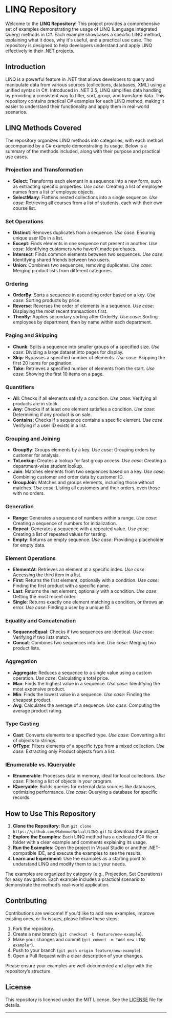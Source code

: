 # LINQ Repository

Welcome to the **LINQ Repository**! This project provides a comprehensive set of examples demonstrating the usage of LINQ (Language Integrated Query) methods in C#. Each example showcases a specific LINQ method, explaining what it does, why it's useful, and a practical use case. The repository is designed to help developers understand and apply LINQ effectively in their .NET projects.

## Introduction
LINQ is a powerful feature in .NET that allows developers to query and manipulate data from various sources (collections, databases, XML) using a unified syntax in C#. Introduced in .NET 3.5, LINQ simplifies data handling by providing a consistent way to filter, sort, group, and transform data. This repository contains practical C# examples for each LINQ method, making it easier to understand their functionality and apply them in real-world scenarios.

## LINQ Methods Covered
The repository organizes LINQ methods into categories, with each method accompanied by a C# example demonstrating its usage. Below is a summary of the methods included, along with their purpose and practical use cases.

### Projection and Transformation
- **Select**: Transforms each element in a sequence into a new form, such as extracting specific properties. *Use case*: Creating a list of employee names from a list of employee objects.
- **SelectMany**: Flattens nested collections into a single sequence. *Use case*: Retrieving all courses from a list of students, each with their own course list.

### Set Operations
- **Distinct**: Removes duplicates from a sequence. *Use case*: Ensuring unique user IDs in a list.
- **Except**: Finds elements in one sequence not present in another. *Use case*: Identifying customers who haven’t made purchases.
- **Intersect**: Finds common elements between two sequences. *Use case*: Identifying shared friends between two users.
- **Union**: Combines two sequences, removing duplicates. *Use case*: Merging product lists from different categories.

### Ordering
- **OrderBy**: Sorts a sequence in ascending order based on a key. *Use case*: Sorting products by price.
- **Reverse**: Reverses the order of elements in a sequence. *Use case*: Displaying the most recent transactions first.
- **ThenBy**: Applies secondary sorting after OrderBy. *Use case*: Sorting employees by department, then by name within each department.

### Paging and Skipping
- **Chunk**: Splits a sequence into smaller groups of a specified size. *Use case*: Dividing a large dataset into pages for display.
- **Skip**: Bypasses a specified number of elements. *Use case*: Skipping the first 20 items for pagination.
- **Take**: Retrieves a specified number of elements from the start. *Use case*: Showing the first 10 items on a page.

### Quantifiers
- **All**: Checks if all elements satisfy a condition. *Use case*: Verifying all products are in stock.
- **Any**: Checks if at least one element satisfies a condition. *Use case*: Determining if any product is on sale.
- **Contains**: Checks if a sequence contains a specific element. *Use case*: Verifying if a user ID exists in a list.

### Grouping and Joining
- **GroupBy**: Groups elements by a key. *Use case*: Grouping orders by customer for analysis.
- **ToLookup**: Creates a lookup for fast group access. *Use case*: Creating a department-wise student lookup.
- **Join**: Matches elements from two sequences based on a key. *Use case*: Combining customer and order data by customer ID.
- **GroupJoin**: Matches and groups elements, including those without matches. *Use case*: Listing all customers and their orders, even those with no orders.

### Generation
- **Range**: Generates a sequence of numbers within a range. *Use case*: Creating a sequence of numbers for initialization.
- **Repeat**: Generates a sequence with a repeated value. *Use case*: Creating a list of repeated values for testing.
- **Empty**: Returns an empty sequence. *Use case*: Providing a placeholder for empty data.

### Element Operations
- **ElementAt**: Retrieves an element at a specific index. *Use case*: Accessing the third item in a list.
- **First**: Returns the first element, optionally with a condition. *Use case*: Finding the first product with a specific name.
- **Last**: Returns the last element, optionally with a condition. *Use case*: Getting the most recent order.
- **Single**: Returns exactly one element matching a condition, or throws an error. *Use case*: Finding a user by a unique ID.

### Equality and Concatenation
- **SequenceEqual**: Checks if two sequences are identical. *Use case*: Verifying if two lists match.
- **Concat**: Combines two sequences into one. *Use case*: Merging two product lists.

### Aggregation
- **Aggregate**: Reduces a sequence to a single value using a custom operation. *Use case*: Calculating a total price.
- **Max**: Finds the highest value in a sequence. *Use case*: Identifying the most expensive product.
- **Min**: Finds the lowest value in a sequence. *Use case*: Finding the cheapest product.
- **Avg**: Calculates the average of a sequence. *Use case*: Computing the average product rating.

### Type Casting
- **Cast**: Converts elements to a specified type. *Use case*: Converting a list of objects to strings.
- **OfType**: Filters elements of a specific type from a mixed collection. *Use case*: Extracting only Product objects from a list.

### IEnumerable vs. IQueryable
- **IEnumerable**: Processes data in memory, ideal for local collections. *Use case*: Filtering a list of objects in your program.
- **IQueryable**: Builds queries for external data sources like databases, optimizing performance. *Use case*: Querying a database for specific records.

## How to Use This Repository
1. **Clone the Repository**: Run `git clone https://github.com/MahmoudNofaal/LINQ.git` to download the project.
2. **Explore the Examples**: Each LINQ method has a dedicated C# file or folder with a clear example and comments explaining its usage.
3. **Run the Examples**: Open the project in Visual Studio or another .NET-compatible IDE, and execute the examples to see the results.
4. **Learn and Experiment**: Use the examples as a starting point to understand LINQ and modify them to suit your needs.

The examples are organized by category (e.g., Projection, Set Operations) for easy navigation. Each example includes a practical scenario to demonstrate the method’s real-world application.

## Contributing
Contributions are welcome! If you’d like to add new examples, improve existing ones, or fix issues, please follow these steps:
1. Fork the repository.
2. Create a new branch (`git checkout -b feature/new-example`).
3. Make your changes and commit (`git commit -m "Add new LINQ example"`).
4. Push to your branch (`git push origin feature/new-example`).
5. Open a Pull Request with a clear description of your changes.

Please ensure your examples are well-documented and align with the repository’s structure.

## License
This repository is licensed under the MIT License. See the [LICENSE](LICENSE) file for details.

---
